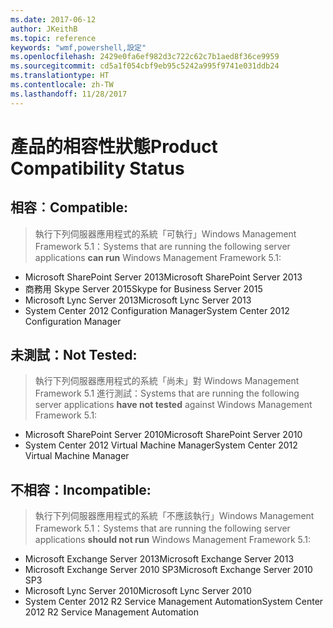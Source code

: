 ```yaml
---
ms.date: 2017-06-12
author: JKeithB
ms.topic: reference
keywords: "wmf,powershell,設定"
ms.openlocfilehash: 2429e0fa6ef982d3c722c62c7b1aed8f36ce9959
ms.sourcegitcommit: cd5a1f054cbf9eb95c5242a995f9741e031ddb24
ms.translationtype: HT
ms.contentlocale: zh-TW
ms.lasthandoff: 11/28/2017
---
```

# <a name="product-compatibility-status"></a><span data-ttu-id="f1f24-102">產品的相容性狀態</span><span class="sxs-lookup"><span data-stu-id="f1f24-102">Product Compatibility Status</span></span>

## <a name="compatible"></a><span data-ttu-id="f1f24-103">相容︰</span><span class="sxs-lookup"><span data-stu-id="f1f24-103">Compatible:</span></span>
> <span data-ttu-id="f1f24-104">執行下列伺服器應用程式的系統「可執行」Windows Management Framework 5.1：</span><span class="sxs-lookup"><span data-stu-id="f1f24-104">Systems that are running the following server applications **can run** Windows Management Framework 5.1:</span></span>

- <span data-ttu-id="f1f24-105">Microsoft SharePoint Server 2013</span><span class="sxs-lookup"><span data-stu-id="f1f24-105">Microsoft SharePoint Server 2013</span></span>
- <span data-ttu-id="f1f24-106">商務用 Skype Server 2015</span><span class="sxs-lookup"><span data-stu-id="f1f24-106">Skype for Business Server 2015</span></span>
- <span data-ttu-id="f1f24-107">Microsoft Lync Server 2013</span><span class="sxs-lookup"><span data-stu-id="f1f24-107">Microsoft Lync Server 2013</span></span>
- <span data-ttu-id="f1f24-108">System Center 2012 Configuration Manager</span><span class="sxs-lookup"><span data-stu-id="f1f24-108">System Center 2012 Configuration Manager</span></span>

## <a name="not-tested"></a><span data-ttu-id="f1f24-109">未測試：</span><span class="sxs-lookup"><span data-stu-id="f1f24-109">Not Tested:</span></span>
> <span data-ttu-id="f1f24-110">執行下列伺服器應用程式的系統「尚未」對 Windows Management Framework 5.1 進行測試：</span><span class="sxs-lookup"><span data-stu-id="f1f24-110">Systems that are running the following server applications **have not tested** against Windows Management Framework 5.1:</span></span>

- <span data-ttu-id="f1f24-111">Microsoft SharePoint Server 2010</span><span class="sxs-lookup"><span data-stu-id="f1f24-111">Microsoft SharePoint Server 2010</span></span>
- <span data-ttu-id="f1f24-112">System Center 2012 Virtual Machine Manager</span><span class="sxs-lookup"><span data-stu-id="f1f24-112">System Center 2012 Virtual Machine Manager</span></span>

## <a name="incompatible"></a><span data-ttu-id="f1f24-113">不相容：</span><span class="sxs-lookup"><span data-stu-id="f1f24-113">Incompatible:</span></span>
> <span data-ttu-id="f1f24-114">執行下列伺服器應用程式的系統「不應該執行」Windows Management Framework 5.1：</span><span class="sxs-lookup"><span data-stu-id="f1f24-114">Systems that are running the following server applications **should not run** Windows Management Framework 5.1:</span></span>

- <span data-ttu-id="f1f24-115">Microsoft Exchange Server 2013</span><span class="sxs-lookup"><span data-stu-id="f1f24-115">Microsoft Exchange Server 2013</span></span>
- <span data-ttu-id="f1f24-116">Microsoft Exchange Server 2010 SP3</span><span class="sxs-lookup"><span data-stu-id="f1f24-116">Microsoft Exchange Server 2010 SP3</span></span>
- <span data-ttu-id="f1f24-117">Microsoft Lync Server 2010</span><span class="sxs-lookup"><span data-stu-id="f1f24-117">Microsoft Lync Server 2010</span></span>
- <span data-ttu-id="f1f24-118">System Center 2012 R2 Service Management Automation</span><span class="sxs-lookup"><span data-stu-id="f1f24-118">System Center 2012 R2 Service Management Automation</span></span>

